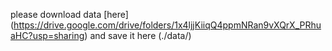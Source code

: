 please download data [here] (https://drive.google.com/drive/folders/1x4ljjKiiqQ4ppmNRan9vXQrX_PRhuaHC?usp=sharing) and save it here (./data/)

